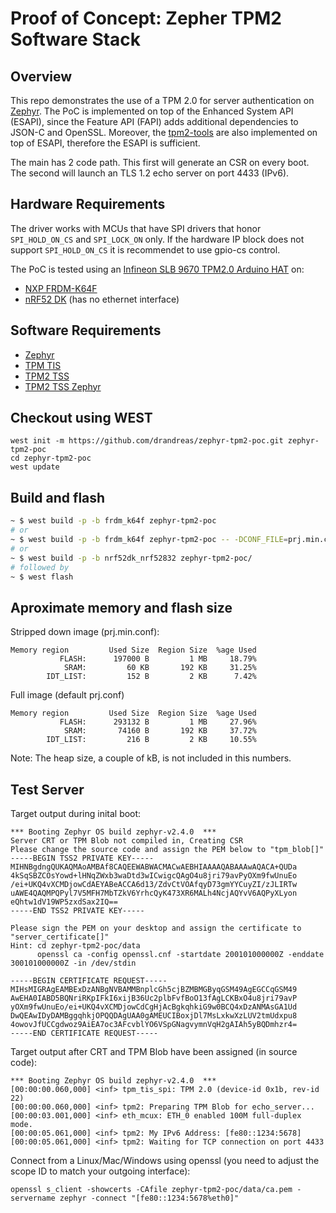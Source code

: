 # Proof of Concept: Zepher TPM2 Software Stack

## Overview
This repo demonstrates the use of a TPM 2.0 for server authentication on
[Zephyr](https://www.zephyrproject.org). The PoC is implemented on top of the
Enhanced System API (ESAPI), since the Feature API (FAPI) adds additional
dependencies to JSON-C and OpenSSL. Moreover, the
[tpm2-tools](https://github.com/tpm2-software/tpm2-tools) are also implemented
on top of ESAPI, therefore the ESAPI is sufficient.

The main has 2 code path. This first will generate an CSR on every boot.
The second will launch an TLS 1.2 echo server on port 4433 (IPv6).

## Hardware Requirements
The driver works with MCUs that have SPI drivers that honor `SPI_HOLD_ON_CS` and
`SPI_LOCK_ON` only. If the hardware IP block does not support `SPI_HOLD_ON_CS`
it is recommendet to use gpio-cs control.

The PoC is tested using an [Infineon SLB 9670 TPM2.0 Arduino HAT](https://buyzero.de/products/arduino-adapter-for-letstrust-tpm)
on:
 - [NXP FRDM-K64F](https://docs.zephyrproject.org/latest/boards/arm/frdm_k64f/doc/index.html)
 - [nRF52 DK](https://docs.zephyrproject.org/latest/boards/arm/nrf52dk_nrf52832/doc/index.html) (has no ethernet interface)

## Software Requirements
 - [Zephyr](https://github.com/zephyrproject-rtos)
 - [TPM TIS](https://github.com/drandreas/tpm-tis-spi)
 - [TPM2 TSS](https://github.com/tpm2-software/tpm2-tss)
 - [TPM2 TSS Zephyr](https://github.com/drandreas/tpm2-tss-zephyr)

## Checkout using WEST
```
west init -m https://github.com/drandreas/zephyr-tpm2-poc.git zephyr-tpm2-poc
cd zephyr-tpm2-poc
west update
```
## Build and flash
```sh
~ $ west build -p -b frdm_k64f zephyr-tpm2-poc
# or
~ $ west build -p -b frdm_k64f zephyr-tpm2-poc -- -DCONF_FILE=prj.min.conf
# or
~ $ west build -p -b nrf52dk_nrf52832 zephyr-tpm2-poc/
# followed by
~ $ west flash
```

## Aproximate memory and flash size
Stripped down image (prj.min.conf):
```
Memory region         Used Size  Region Size  %age Used
           FLASH:      197000 B         1 MB     18.79%
            SRAM:         60 KB       192 KB     31.25%
        IDT_LIST:         152 B         2 KB      7.42%
```

Full image (default prj.conf)
```
Memory region         Used Size  Region Size  %age Used
           FLASH:      293132 B         1 MB     27.96%
            SRAM:       74160 B       192 KB     37.72%
        IDT_LIST:         216 B         2 KB     10.55%
```
Note: The heap size, a couple of kB, is not included in this numbers.

## Test Server
Target output during inital boot:
```
*** Booting Zephyr OS build zephyr-v2.4.0  ***
Server CRT or TPM Blob not compiled in, Creating CSR
Please change the source code and assign the PEM below to "tpm_blob[]"
-----BEGIN TSS2 PRIVATE KEY-----
MIHNBgdngQUKAQMAoAMBAf8CAQEEWABWACMACwAEBHIAAAAQABAAAwAQACA+QUDa
4kSqSBZCOsYowd+lHNqZWxb3waDtd3wICwigcQAgO4u8jri79avPyOXm9fwUnuEo
/ei+UKQ4vXCMDjowCdAEYABeACCA6d13/ZdvCtVOAfqyD73gmYYCuyZI/zJLIRTw
uAWE4QAQMPQPyl7V5MFH7MbTZkV6YrhcQyK473XR6MALh4NcjAQYvV6AQPyXLyon
eQhtw1dV19WP5zxdSax2IQ==
-----END TSS2 PRIVATE KEY-----

Please sign the PEM on your desktop and assign the certificate to "server_certificate[]"
Hint: cd zephyr-tpm2-poc/data
      openssl ca -config openssl.cnf -startdate 200101000000Z -enddate 300101000000Z -in /dev/stdin

-----BEGIN CERTIFICATE REQUEST-----
MIHsMIGRAgEAMBExDzANBgNVBAMMBnplcGh5cjBZMBMGByqGSM49AgEGCCqGSM49
AwEHA0IABD5BQNriRKpIFkI6xijB36Uc2plbFvfBoO13fAgLCKBxO4u8jri79avP
yOXm9fwUnuEo/ei+UKQ4vXCMDjowCdCgHjAcBgkqhkiG9w0BCQ4xDzANMAsGA1Ud
DwQEAwIDyDAMBggqhkjOPQQDAgUAA0gAMEUCIBoxjDl7MsLxkwXzLUV2tmUdxpu8
4owovJfUCCgdwoz9AiEA7oc3AFcvblYO6VSpGNagvymnVqH2gAIAh5yBQDmhzr4=
-----END CERTIFICATE REQUEST-----
```

Target output after CRT and TPM Blob have been assigned (in source code):
```
*** Booting Zephyr OS build zephyr-v2.4.0  ***
[00:00:00.060,000] <inf> tpm_tis_spi: TPM 2.0 (device-id 0x1b, rev-id 22)
[00:00:00.060,000] <inf> tpm2: Preparing TPM Blob for echo_server...
[00:00:03.001,000] <inf> eth_mcux: ETH_0 enabled 100M full-duplex mode.
[00:00:05.061,000] <inf> tpm2: My IPv6 Address: [fe80::1234:5678]
[00:00:05.061,000] <inf> tpm2: Waiting for TCP connection on port 4433
```

Connect from a Linux/Mac/Windows using openssl (you need to adjust the scope ID to match your outgoing interface):
```
openssl s_client -showcerts -CAfile zephyr-tpm2-poc/data/ca.pem -servername zephyr -connect "[fe80::1234:5678%eth0]"
```
